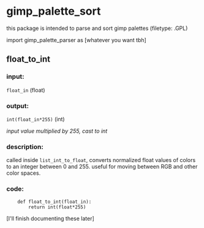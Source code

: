  # gimp_palette_sort

this package is intended to parse and sort gimp palettes (filetype: .GPL)

import gimp_palette_parser as [whatever you want tbh]

## float_to_int
### input: 
``float_in`` (float)
    
### output: 
``int(float_in*255)`` (int) 

_input value multiplied by 255, cast to int_
    
### description: 
called inside ``list_int_to_float``, 
converts normalized float values of colors to an integer between 0 and 255.
useful for moving between RGB and other color spaces. 
    
### code: 
        def float_to_int(float_in):
            return int(float*255)

[I'll finish documenting these later]
